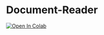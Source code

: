 # Document-Reader

[![Open In Colab](https://colab.research.google.com/assets/colab-badge.svg)](https://colab.research.google.com/drive/1CQE3caDO0QHsEhXT2v96EVKj7e_Yst1Q?usp=sharing)

